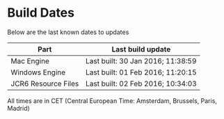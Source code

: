 # Build Dates

Below are the last known dates to updates

Part | Last build update
-----|-----
Mac Engine | Last built: 30 Jan 2016; 11:38:59
Windows Engine | Last built: 01 Feb 2016; 11:20:15
JCR6 Resource Files | Last built: 02 Feb 2016; 10:34:03
All times are in CET (Central European Time: Amsterdam, Brussels, Paris, Madrid)




